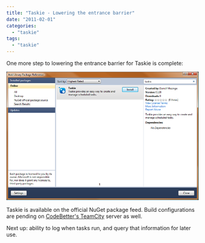 ```yaml
---
title: "Taskie - Lowering the entrance barrier"
date: "2011-02-01"
categories: 
  - "taskie"
tags: 
  - "taskie"
---
```


One more step to lowering the entrance barrier for Taskie is complete:

![Taskie NuGet Feed](images/taskie-live.png "Taskie NuGet Feed")

Taskie is available on the official NuGet package feed. Build configurations are pending on [CodeBetter's TeamCity](http://teamcity.codebetter.com) server as well.

Next up: ability to log when tasks run, and query that information for later use.
